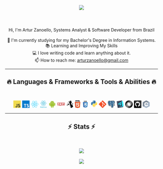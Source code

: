 <h1 align="center">
  <a href="https://git.io/typing-svg">
    <img src="https://readme-typing-svg.herokuapp.com/?lines=Hello,+There!+👋;I'm+Artur+Zanoello!;Nice+to+meet+you!&center=true&size=30">
  </a>
</h1>
<br>
<p align="center">
  Hi, I'm Artur Zanoello, Systems Analyst & Software Developer from Brazil
  <br>
  <br>
  🔬 I'm currently studying for my Bachelor's Degree in Information Systems.
  <br>
  📚 Learning and Improving My Skills
  <br>
  💻 I love writing code and learn anything about it.
  <br>
  📫 How to reach me: <a href="mailto: arturzanoello@gmail.com">arturzanoello@gmail.com</a>
</p>

<hr>
<h2 align="center">🔥 Languages & Frameworks & Tools & Abilities 🔥</h2>
<br>
<p align="center">
  <code><img title="Javascript" height="25" src="images/javascript-original.svg"></code>
  <code><img title="Typescript" height="25" src="images/typescript-original.svg"></code>
  <code><img title="React" height="25" src="images/react-original.svg"></code>
  <code><img title="Reactnative" height="25" src="images/react-native.svg"></code>
  <code><img title="Android" height="25" src="images/android.svg"></code>
  <code><img title="npm" height="25" src="images/npm.svg"></code>
  <code><img title="Expo" height="25" src="images/expo.svg"></code>
  <code><img title="HTML5" height="25" src="images/html5.svg"></code>
  <code><img title="CSS" height="25" src="images/css.svg"></code>
  <code><img title="Python" height="25" src="images/python-original.svg"></code>
  <code><img title="Git" height="25" src="images/git-original.svg"></code>
  <code><img title="PostgreSQL" height="25" src="images/postgresql.svg"></code>
  <code><img title="Visual Studio Code" height="25" src="images/vscode.png"></code>
  <code><img title="JSON" height="25" src="images/json.svg"></code>
  <code><img title="GitHub" height="25" src="images/github.svg"></code>
  <code><img title="C" height="25" src="images/c.svg"></code>
</p>
<hr>

<h2 align="center">⚡ Stats ⚡</h2>
<br>
<p align=center>
  <div align=center>
    <a href="https://github.com/arturzanoello/github-readme-stats" title="Go to Source">
      <img align="center" width=390 src="https://github-readme-stats.vercel.app/api?username=arturzanoello&show_icons=true&theme=react&border_color=61dafb&hide_border=true" />
    </a>
  </div>
  <br>
  <div align=center>
    <a href="https://github.com/arturzanoello/github-readme-stats">
      <img height=200 align="center" src="https://github-readme-stats.vercel.app/api/top-langs/?username=arturzanoello&hide=c%23,powershell,Mathematica,Ruby,Objective-C,Objective-C%2b%2b,Cuda&title_color=61dafb&text_color=ffffff&icon_color=61dafb&bg_color=20232a&langs_count=8&layout=compact&border_color=61dafb&hide_border=true&size_weight=0.5&count_weight=0.5" />
    </a>
  </div>
</p>
